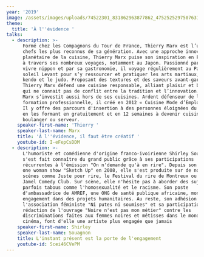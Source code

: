 ```yaml
---
year: '2019'
image: /assets/images/uploads/74522301_831862963877862_4752525297507631104_n.png
theme:
  title: 'À l''évidence '
talks:
  - description: >-
      Formé chez les Compagnons du Tour de France, Thierry Marx est l’un des
      chefs les plus reconnus de sa génération. Avec une approche innovante et
      planétaire de la cuisine, Thierry Marx puise son inspiration en France, et
      à travers ses nombreux voyages, notamment au Japon. Passionné par l’art de
      vivre nippon et par sa gastronomie, il voyage régulièrement au Pays du
      soleil Levant pour s’y ressourcer et pratiquer les arts martiaux, dont le
      kendo et le judo. Proposant des textures et des saveurs avant-gardistes,
      Thierry Marx défend une cuisine responsable, alliant plaisir et bien-être,
      qui ne connait pas de conflit entre la tradition et l’innovation. Thierry
      Marx s’investit aussi hors de ses cuisines. Ardent défenseur de la
      formation professionnelle, il créé en 2012 « Cuisine Mode d’Emploi(s) ».
      Il y offre des parcours d'insertion à des personnes éloignées du travail
      en les formant en gratuitement et en 12 semaines à devenir cuisinier,
      boulanger ou serveur.
    speaker-first-name: 'Thierry '
    speaker-last-name: Marx
    title: 'À l''évidence, il faut être créatif '
    youtube-id: I-eFepCsDDM
  - description: >-
      L'humoriste et comédienne d'origine franco-ivoirienne Shirley Souagnon
      s'est fait connaître du grand public grâce à ses participations
      récurrentes à l'émission "On n'demande qu'à en rire". Depuis son premier
      one woman show "Sketch Up" en 2008, elle s'est produite sur de nombreuses
      scènes comme Juste pour rire, le Festival du rire de Montreux ou encore le
      Jamel Comedy Club. Sur scène, elle n'hésite pas à aborder des sujets
      parfois tabous comme l'homosexualité et le racisme. Son poste
      d'ambassadrice de AMREF, une ONG de santé publique africaine, montre son
      engagement dans des projets humanitaires. Au reste, son adhésion à
      l'association féministe "Ni putes ni soumises" et sa participation à la
      rédaction de l'ouvrage "Noire n'est pas mon métier" contre les
      discriminations faites aux femmes noires et métisses dans le monde du
      cinéma, font d'elle une artiste plus engagée que jamais
    speaker-first-name: Shirley
    speaker-last-name: Souagnon
    title: L'instant présent est la porte de l'engagement
    youtube-id: Scei46CVePM
---
```


